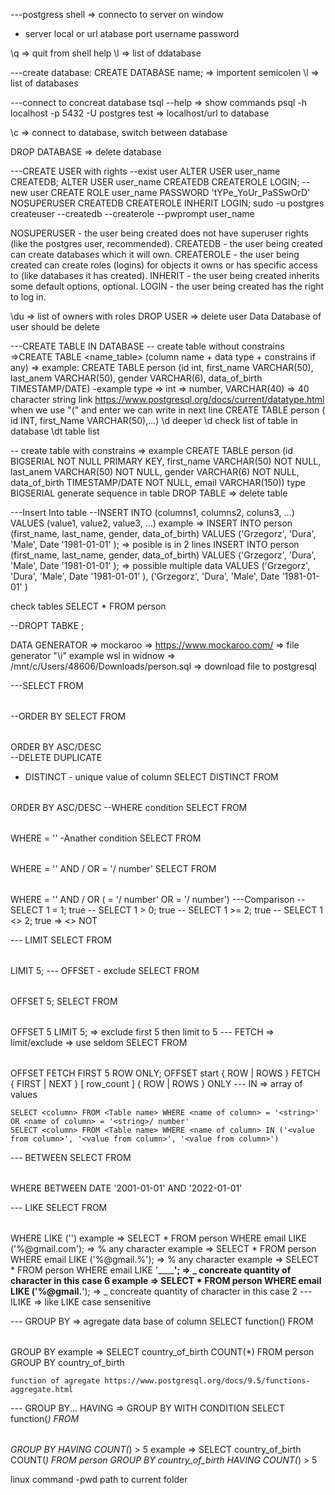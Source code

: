 ---postgress shell => connecto to server on window
- server local or url
atabase
port
username
password

\q => quit from shell
help
\l => list of ddatabase


---create database:
CREATE DATABASE name; => importent semicolen
\l => list of databases

---connect to concreat database
tsql --help => show commands
psql -h localhost -p 5432 -U postgres test => localhost/url to database

\c <database name> => connect to database, switch between database

DROP DATABASE => delete database

---CREATE USER with rights
--exist user
ALTER USER user_name CREATEDB;
ALTER USER user_name CREATEDB CREATEROLE LOGIN;
--new user
CREATE ROLE user_name PASSWORD 'tYPe_YoUr_PaSSwOrD' NOSUPERUSER CREATEDB CREATEROLE INHERIT LOGIN;
sudo -u postgres createuser --createdb --createrole --pwprompt user_name

NOSUPERUSER - the user being created does not have superuser rights (like the postgres user, recommended).
CREATEDB - the user being created can create databases which it will own.
CREATEROLE - the user being created can create roles (logins) for objects it owns or has specific access to (like databases it has created).
INHERIT - the user being created inherits some default options, optional.
LOGIN - the user being created has the right to log in.

\du => list of owners with roles
DROP USER <name> => delete user Data Database of user should be delete

---CREATE TABLE IN DATABASE
-- create table without constrains =>CREATE TABLE <name_table> (column name + data type + constrains if any) => 
	example: CREATE TABLE person (id int, 
					first_name VARCHAR(50), 
					last_anem VARCHAR(50), 
					gender VARCHAR(6), 
					data_of_birth TIMESTAMP/DATE)
-example type => int => number, VARCHAR(40) => 40 character string			link https://www.postgresql.org/docs/current/datatype.html
	when we use "(" and enter we can write in next line CREATE TABLE person (
										id INT,
										first_Name VARCHAR(50),...)
\d deeper \d <table name> check list of table in database 
\dt table list
	
-- create table with constrains => 
	example CREATE TABLE person (id BIGSERIAL NOT NULL PRIMARY KEY, 
					first_name VARCHAR(50) NOT NULL, 
					last_anem VARCHAR(50) NOT NULL, 
					gender VARCHAR(6) NOT NULL, 
					data_of_birth TIMESTAMP/DATE NOT NULL,
					email VARCHAR(150))
	type BIGSERIAL generate sequence in table
DROP TABLE <name> => delete table

---Insert Into table
--INSERT INTO <tablename>(columns1, columns2, coluns3, ...) VALUES (value1, value2, value3, ...)
	example => INSERT INTO person (first_name, last_name, gender, data_of_birth) VALUES ('Grzegorz', 'Dura', 'Male', Date '1981-01-01' ); => posible is in 2 lines 
		INSERT INTO person (first_name, last_name, gender, data_of_birth) <enter>
			VALUES ('Grzegorz', 'Dura', 'Male', Date '1981-01-01' ); => possible multiple data VALUES ('Grzegorz', 'Dura', 'Male', Date '1981-01-01' ), ('Grzegorz', 'Dura', 'Male', Date '1981-01-01' )



check tables SELECT * FROM person

--DROPT TABKE <talbe name>;

DATA GENERATOR => mockaroo => https://www.mockaroo.com/ => file generator
"\i" <path> example wsl in widnow =>  /mnt/c/Users/48606/Downloads/person.sql  => download file to postgresql  


---SELECT <column> FROM <table name>
--ORDER BY
	SELECT <column> FROM <Table name> ORDER BY <column name> ASC/DESC	
--DELETE DUPLICATE
- DISTINCT - unique value of column
	SELECT DISTINCT <column> FROM <Table name> ORDER BY <column name> ASC/DESC
--WHERE condition
	SELECT <column> FROM <Table name> WHERE <name of column> = '<string>' 
-Anather condition
	SELECT <column> FROM <Table name> WHERE <name of column> = '<string>' AND / OR <name of column> = '<string>/ number'
	SELECT <column> FROM <Table name> WHERE <name of column> = '<string>' AND / OR (<name of column> = '<string>/ number' OR <name of column> = '<string>/ number')
---Comparison
-- SELECT 1 = 1; true
-- SELECT 1 > 0; true
-- SELECT 1 >= 2; true
-- SELECT 1 <> 2; true => <> NOT

--- LIMIT
	SELECT <column> FROM <table name> LIMIT 5;
--- OFFSET - exclude
	SELECT <column> FROM <table name> OFFSET 5;
	SELECT <column> FROM <table name> OFFSET 5 LIMIT 5; => exclude first 5 then limit to 5
--- FETCH => limit/exclude => use seldom
	SELECT <column> FROM <table name> OFFSET <Number> FETCH FIRST 5 ROW ONLY;
	OFFSET start { ROW | ROWS } FETCH { FIRST | NEXT } [ row_count ] { ROW | ROWS } ONLY
--- IN => array of values

	SELECT <column> FROM <Table name> WHERE <name of column> = '<string>' OR <name of column> = '<string>/ number'
	SELECT <column> FROM <Table name> WHERE <name of column> IN ('<value from column>', '<value from column>', '<value from column>')

--- BETWEEN
	SELECT <column> FROM <Table name> WHERE <name of column> BETWEEN DATE '2001-01-01' AND '2022-01-01'

--- LIKE
	SELECT <column> FROM <Table name> WHERE <name of column> LIKE ('<pattern>')
	example => SELECT * FROM person WHERE email LIKE ('%@gmail.com'); => % any character
	example => SELECT * FROM person WHERE email LIKE ('%@gmail.%'); => % any character
	example => SELECT * FROM person WHERE email LIKE '______'; => _ concreate quantity of character in this case 6
	example => SELECT * FROM person WHERE email LIKE ('%@gmail.__'); => _ concreate quantity of character in this case 2
--- ILIKE => like LIKE case sensenitive

--- GROUP BY => agregate data base of column
	SELECT <column> function() FROM <Table name> GROUP BY <column>
	example => SELECT country_of_birth COUNT(*) FROM person GROUP BY country_of_birth

	function of agregate https://www.postgresql.org/docs/9.5/functions-aggregate.html

--- GROUP BY... HAVING => GROUP BY WITH CONDITION
	SELECT <column> function(*) FROM <Table name> GROUP BY <column> HAVING COUNT(*) > 5
	example => SELECT country_of_birth COUNT(*) FROM person GROUP BY country_of_birth HAVING COUNT(*) > 5







linux command 
-pwd path to current folder
